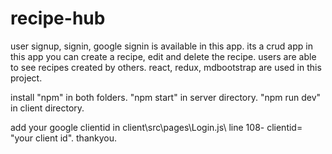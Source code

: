 # recipe-hub
user signup, signin, google signin is available in this app.
its a crud app in this app you can create a recipe, edit and delete the recipe.
users are able to see recipes created by others.
react, redux, mdbootstrap are used in this project.

install "npm" in both folders.
"npm start" in server directory.
"npm run dev" in client directory.

add your google clientid in client\src\pages\Login.js\ line 108- clientid= "your client id".
thankyou.

